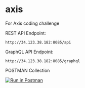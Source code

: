 # axis
For Axis coding challenge

REST API Endpoint:
```
http://34.123.38.182:8085/api
```

GraphQL API Endpoint:
```
http://34.123.38.182:8085/graphql
```

POSTMAN Collection

[![Run in Postman](https://run.pstmn.io/button.svg)](https://app.getpostman.com/run-collection/15b13446ff199beb0e9a)
